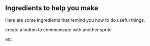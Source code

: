 ## Ingredients to help you make

Here are some ingredients that remind you how to do useful things. 

 create a button to communicate with another sprite 

etc



